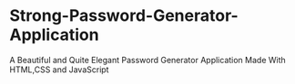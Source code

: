 # Strong-Password-Generator-Application
A Beautiful and Quite Elegant Password Generator Application Made With HTML,CSS and JavaScript
